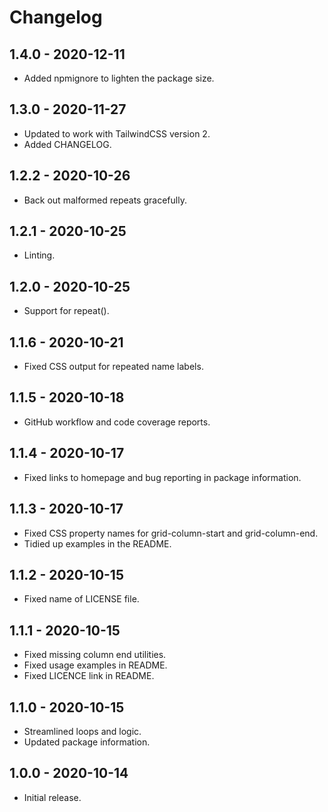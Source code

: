 # Changelog

## 1.4.0 - 2020-12-11
 * Added npmignore to lighten the package size.

## 1.3.0 - 2020-11-27
 * Updated to work with TailwindCSS version 2.
 * Added CHANGELOG.

## 1.2.2 - 2020-10-26
 * Back out malformed repeats gracefully.
 
## 1.2.1 - 2020-10-25
 * Linting.
 
## 1.2.0 - 2020-10-25
 * Support for repeat().
 
## 1.1.6 - 2020-10-21
 * Fixed CSS output for repeated name labels.

## 1.1.5 - 2020-10-18
 * GitHub workflow and code coverage reports.

## 1.1.4 - 2020-10-17
 * Fixed links to homepage and bug reporting in package information.

## 1.1.3 - 2020-10-17
 * Fixed CSS property names for grid-column-start and grid-column-end.
 * Tidied up examples in the README.

## 1.1.2 - 2020-10-15
 * Fixed name of LICENSE file.

## 1.1.1 - 2020-10-15
 * Fixed missing column end utilities.
 * Fixed usage examples in README.
 * Fixed LICENCE link in README.

## 1.1.0 - 2020-10-15
 * Streamlined loops and logic.
 * Updated package information.

## 1.0.0 - 2020-10-14
 * Initial release.
